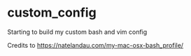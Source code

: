 # custom_config
Starting to build my custom bash and vim config

Credits to https://natelandau.com/my-mac-osx-bash_profile/
